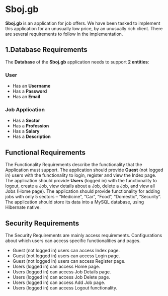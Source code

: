 # Sboj.gb
**Sboj.gb** is an application for job offers. We have been tasked to implement this application for an unusually low price, by an unusually rich client. There are several requirements to follow in the implementation.
## 1.Database Requirements
The **Database** of the **Sboj.gb** application needs to support **2 entities**:
### User
* Has an **Username**
* Has a **Password**
* Has an **Email**
### Job Application
* Has a **Sector**
* Has a **Profession**
* Has a **Salary**
* Has a **Description**

## Functional Requirements
The Functionality Requirements describe the functionality that the Application must support.
The application should provide **Guest** (not logged in) users with the functionality to login, register and view the Index page.
The application should provide **Users** (logged in) with the functionality to logout, create a Job, view details about a Job, delete a Job, and view all Jobs (Home page).
The application should provide functionality for adding jobs with only 5 sectors – “Medicine”, “Car”, “Food”, “Domestic”, “Security”.
The application should store its data into a MySQL database, using Hibernate native.
## Security Requirements
The Security Requirements are mainly access requirements. Configurations about which users can access specific functionalities and pages.
* Guest (not logged in) users can access Index page.
* Guest (not logged in) users can access Login page.
* Guest (not logged in) users can access Register page.
* Users (logged in) can access Home page.
* Users (logged in) can access Job Details page.
* Users (logged in) can access Job Delete page.
* Users (logged in) can access Add Job page.
* Users (logged in) can access Logout functionality.
